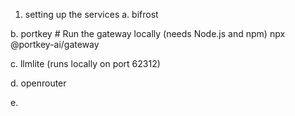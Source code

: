 1. setting up the services
a. bifrost

b. portkey
    # Run the gateway locally (needs Node.js and npm)
    npx @portkey-ai/gateway

c. llmlite (runs locally on port 62312)
    
d. openrouter

e. 